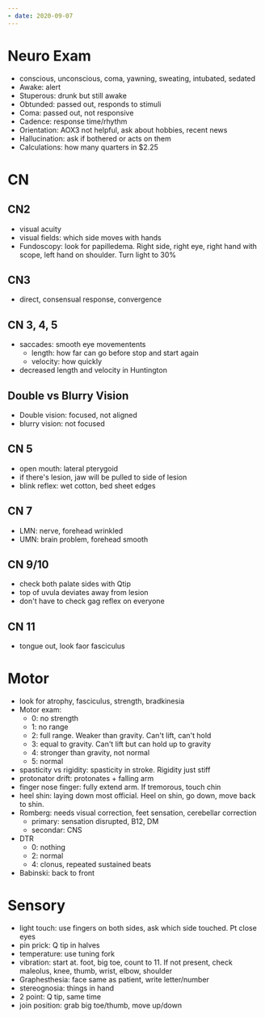 ```yaml
---
- date: 2020-09-07
---
```


# Neuro Exam

- conscious, unconscious, coma, yawning, sweating, intubated, sedated
- Awake: alert
- Stuperous: drunk but still awake
- Obtunded: passed out, responds to stimuli
- Coma: passed out, not responsive
- Cadence: response time/rhythm
- Orientation: AOX3 not helpful, ask about hobbies, recent news
- Hallucination: ask if bothered or acts on them
- Calculations: how many quarters in $2.25

# CN

## CN2

- visual acuity
- visual fields: which side moves with hands
- Fundoscopy: look for papilledema. Right side, right eye, right hand with scope, left hand on shoulder. Turn light to 30%

## CN3

- direct, consensual response, convergence

## CN 3, 4, 5

- saccades: smooth eye movementents
	- length: how far can go before stop and start again
	- velocity: how quickly
- decreased length and velocity in Huntington

## Double vs Blurry Vision

- Double vision: focused, not aligned
- blurry vision: not focused

## CN 5

- open mouth: lateral pterygoid
- if there's lesion, jaw will be pulled to side of lesion
- blink reflex: wet cotton, bed sheet edges

## CN 7

- LMN: nerve, forehead wrinkled
- UMN: brain problem, forehead smooth

## CN 9/10

- check both palate sides with Qtip
- top of uvula deviates away from lesion
- don't have to check gag reflex on everyone

## CN 11

- tongue out, look faor fasciculus

# Motor

- look for atrophy, fasciculus, strength, bradkinesia
- Motor exam:
	- 0: no strength
	- 1: no range
	- 2: full range. Weaker than gravity. Can't lift, can't hold
	- 3: equal to gravity. Can't lift but can hold up to gravity
	- 4: stronger than gravity, not normal
	- 5: normal
- spasticity vs rigidity: spasticity in stroke. Rigidity just stiff
- protonator drift: protonates + falling arm
- finger nose finger: fully extend arm. If tremorous, touch chin
- heel shin: laying down most official. Heel on shin, go down, move back to shin.
- Romberg: needs visual correction, feet sensation, cerebellar correction
	- primary: sensation disrupted, B12, DM
	- secondar: CNS
- DTR
	- 0: nothing
	- 2: normal
	- 4: clonus, repeated sustained beats
- Babinski: back to front

# Sensory

- light touch: use fingers on both sides, ask which side touched. Pt close eyes
- pin prick: Q tip in halves
- temperature: use tuning fork
- vibration: start at. foot, big toe, count to 11. If not present, check maleolus, knee, thumb, wrist, elbow, shoulder
- Graphesthesia: face same as patient, write letter/number
- stereognosia: things in hand
- 2 point: Q tip, same time
- join position: grab big toe/thumb, move up/down
